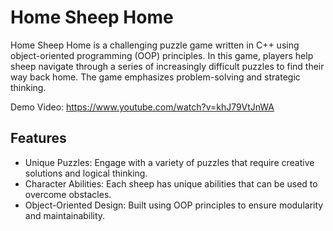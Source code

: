 # Home Sheep Home #

Home Sheep Home is a challenging puzzle game written in C++ using object-oriented programming (OOP) principles. In this game, players help sheep navigate through a series of increasingly difficult puzzles to find their way back home. The game emphasizes problem-solving and strategic thinking.

Demo Video: https://www.youtube.com/watch?v=khJ79VtJnWA

## Features ##

- Unique Puzzles: Engage with a variety of puzzles that require creative solutions and logical thinking. 
- Character Abilities: Each sheep has unique abilities that can be used to overcome obstacles.
- Object-Oriented Design: Built using OOP principles to ensure modularity and maintainability.
